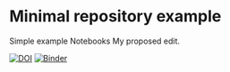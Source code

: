 # Minimal repository example
Simple example Notebooks
My proposed edit.

[![DOI](https://zenodo.org/badge/189580246.svg)](https://zenodo.org/badge/latestdoi/189580246)
[![Binder](https://mybinder.org/badge_logo.svg)](https://mybinder.org/v2/gh/guiwitz/climate_minimal/master)
